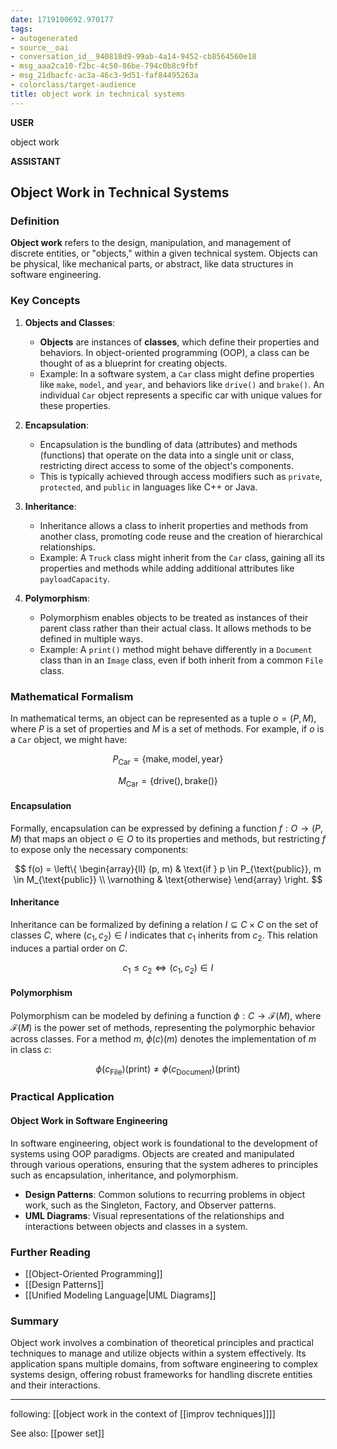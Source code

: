 ```yaml
---
date: 1719100692.970177
tags:
- autogenerated
- source__oai
- conversation_id__940818d9-99ab-4a14-9452-cb8564560e18
- msg_aaa2ca10-f2bc-4c50-86be-794c0b8c9fbf
- msg_21dbacfc-ac3a-46c3-9d51-faf84495263a
- colorclass/target-audience
title: object work in technical systems
---
```


**USER**

object work


**ASSISTANT**

## Object Work in Technical Systems

### Definition

**Object work** refers to the design, manipulation, and management of discrete entities, or "objects," within a given technical system. Objects can be physical, like mechanical parts, or abstract, like data structures in software engineering.

### Key Concepts

1. **Objects and Classes**: 
    - **Objects** are instances of **classes**, which define their properties and behaviors. In object-oriented programming (OOP), a class can be thought of as a blueprint for creating objects.
    - Example: In a software system, a `Car` class might define properties like `make`, `model`, and `year`, and behaviors like `drive()` and `brake()`. An individual `Car` object represents a specific car with unique values for these properties.

2. **Encapsulation**: 
    - Encapsulation is the bundling of data (attributes) and methods (functions) that operate on the data into a single unit or class, restricting direct access to some of the object's components.
    - This is typically achieved through access modifiers such as `private`, `protected`, and `public` in languages like C++ or Java.

3. **Inheritance**: 
    - Inheritance allows a class to inherit properties and methods from another class, promoting code reuse and the creation of hierarchical relationships.
    - Example: A `Truck` class might inherit from the `Car` class, gaining all its properties and methods while adding additional attributes like `payloadCapacity`.

4. **Polymorphism**: 
    - Polymorphism enables objects to be treated as instances of their parent class rather than their actual class. It allows methods to be defined in multiple ways.
    - Example: A `print()` method might behave differently in a `Document` class than in an `Image` class, even if both inherit from a common `File` class.

### Mathematical Formalism

In mathematical terms, an object can be represented as a tuple $o = (P, M)$, where $P$ is a set of properties and $M$ is a set of methods. For example, if $o$ is a `Car` object, we might have:

$$
P_{\text{Car}} = \{ \text{make}, \text{model}, \text{year} \}
$$

$$
M_{\text{Car}} = \{ \text{drive}(), \text{brake}() \}
$$

#### Encapsulation

Formally, encapsulation can be expressed by defining a function $f : O \rightarrow (P, M)$ that maps an object $o \in O$ to its properties and methods, but restricting $f$ to expose only the necessary components:

$$
f(o) = \left\{
\begin{array}{ll}
(p, m) & \text{if } p \in P_{\text{public}}, m \in M_{\text{public}} \\
\varnothing & \text{otherwise}
\end{array}
\right.
$$

#### Inheritance

Inheritance can be formalized by defining a relation $I \subseteq C \times C$ on the set of classes $C$, where $(c_1, c_2) \in I$ indicates that $c_1$ inherits from $c_2$. This relation induces a partial order on $C$.

$$
c_1 \leq c_2 \Leftrightarrow (c_1, c_2) \in I
$$

#### Polymorphism

Polymorphism can be modeled by defining a function $\phi : C \rightarrow \mathcal{F}(M)$, where $\mathcal{F}(M)$ is the power set of methods, representing the polymorphic behavior across classes. For a method $m$, $\phi(c)(m)$ denotes the implementation of $m$ in class $c$:

$$
\phi(c_{\text{File}})(\text{print}) \neq \phi(c_{\text{Document}})(\text{print})
$$

### Practical Application

#### Object Work in Software Engineering

In software engineering, object work is foundational to the development of systems using OOP paradigms. Objects are created and manipulated through various operations, ensuring that the system adheres to principles such as encapsulation, inheritance, and polymorphism.

- **Design Patterns**: Common solutions to recurring problems in object work, such as the Singleton, Factory, and Observer patterns.
- **UML Diagrams**: Visual representations of the relationships and interactions between objects and classes in a system.

### Further Reading

- [[Object-Oriented Programming]]
- [[Design Patterns]]
- [[Unified Modeling Language|UML Diagrams]]

### Summary

Object work involves a combination of theoretical principles and practical techniques to manage and utilize objects within a system effectively. Its application spans multiple domains, from software engineering to complex systems design, offering robust frameworks for handling discrete entities and their interactions.


---


following: [[object work in the context of [[improv techniques]]]]

See also: [[power set]]